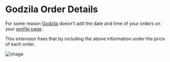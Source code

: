 # Godzila Order Details

For some reason [Godzila](https://godzila.bg) doesn't add the date and time of your orders on your [profile page](https://godzila.bg/en/profile).

This extension fixes that by including the above information under the price of each order.

![image](https://github.com/user-attachments/assets/d7cc4c27-163f-4244-a398-af9c9d5d8492)
